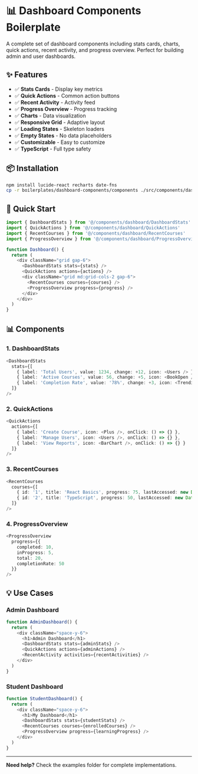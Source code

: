 # 📊 Dashboard Components Boilerplate

A complete set of dashboard components including stats cards, charts, quick actions, recent activity, and progress overview. Perfect for building admin and user dashboards.

## ✨ Features

- ✅ **Stats Cards** - Display key metrics
- ✅ **Quick Actions** - Common action buttons
- ✅ **Recent Activity** - Activity feed
- ✅ **Progress Overview** - Progress tracking
- ✅ **Charts** - Data visualization
- ✅ **Responsive Grid** - Adaptive layout
- ✅ **Loading States** - Skeleton loaders
- ✅ **Empty States** - No data placeholders
- ✅ **Customizable** - Easy to customize
- ✅ **TypeScript** - Full type safety

## 📦 Installation

```bash
npm install lucide-react recharts date-fns
cp -r boilerplates/dashboard-components/components ./src/components/dashboard
```

## 🚀 Quick Start

```typescript
import { DashboardStats } from '@/components/dashboard/DashboardStats'
import { QuickActions } from '@/components/dashboard/QuickActions'
import { RecentCourses } from '@/components/dashboard/RecentCourses'
import { ProgressOverview } from '@/components/dashboard/ProgressOverview'

function Dashboard() {
  return (
    <div className="grid gap-6">
      <DashboardStats stats={stats} />
      <QuickActions actions={actions} />
      <div className="grid md:grid-cols-2 gap-6">
        <RecentCourses courses={courses} />
        <ProgressOverview progress={progress} />
      </div>
    </div>
  )
}
```

## 📊 Components

### 1. DashboardStats

```typescript
<DashboardStats
  stats={[
    { label: 'Total Users', value: 1234, change: +12, icon: <Users /> },
    { label: 'Active Courses', value: 56, change: +5, icon: <BookOpen /> },
    { label: 'Completion Rate', value: '78%', change: +3, icon: <TrendingUp /> }
  ]}
/>
```

### 2. QuickActions

```typescript
<QuickActions
  actions={[
    { label: 'Create Course', icon: <Plus />, onClick: () => {} },
    { label: 'Manage Users', icon: <Users />, onClick: () => {} },
    { label: 'View Reports', icon: <BarChart />, onClick: () => {} }
  ]}
/>
```

### 3. RecentCourses

```typescript
<RecentCourses
  courses={[
    { id: '1', title: 'React Basics', progress: 75, lastAccessed: new Date() },
    { id: '2', title: 'TypeScript', progress: 50, lastAccessed: new Date() }
  ]}
/>
```

### 4. ProgressOverview

```typescript
<ProgressOverview
  progress={{
    completed: 10,
    inProgress: 5,
    total: 20,
    completionRate: 50
  }}
/>
```

## 💡 Use Cases

### Admin Dashboard

```typescript
function AdminDashboard() {
  return (
    <div className="space-y-6">
      <h1>Admin Dashboard</h1>
      <DashboardStats stats={adminStats} />
      <QuickActions actions={adminActions} />
      <RecentActivity activities={recentActivities} />
    </div>
  )
}
```

### Student Dashboard

```typescript
function StudentDashboard() {
  return (
    <div className="space-y-6">
      <h1>My Dashboard</h1>
      <DashboardStats stats={studentStats} />
      <RecentCourses courses={enrolledCourses} />
      <ProgressOverview progress={learningProgress} />
    </div>
  )
}
```

---

**Need help?** Check the examples folder for complete implementations.

